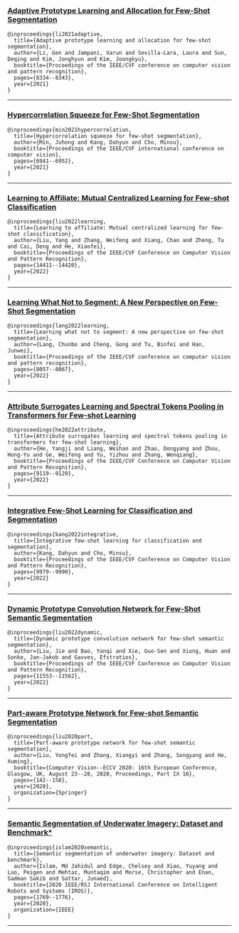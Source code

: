 ### [Adaptive Prototype Learning and Allocation for Few-Shot Segmentation](https://openaccess.thecvf.com/content/CVPR2021/papers/Li_Adaptive_Prototype_Learning_and_Allocation_for_Few-Shot_Segmentation_CVPR_2021_paper.pdf)
```shell
@inproceedings{li2021adaptive,
  title={Adaptive prototype learning and allocation for few-shot segmentation},
  author={Li, Gen and Jampani, Varun and Sevilla-Lara, Laura and Sun, Deqing and Kim, Jonghyun and Kim, Joongkyu},
  booktitle={Proceedings of the IEEE/CVF conference on computer vision and pattern recognition},
  pages={8334--8343},
  year={2021}
}
```
---
### [Hypercorrelation Squeeze for Few-Shot Segmentation](https://openaccess.thecvf.com/content/ICCV2021/papers/Min_Hypercorrelation_Squeeze_for_Few-Shot_Segmentation_ICCV_2021_paper.pdf)
```shell
@inproceedings{min2021hypercorrelation,
  title={Hypercorrelation squeeze for few-shot segmentation},
  author={Min, Juhong and Kang, Dahyun and Cho, Minsu},
  booktitle={Proceedings of the IEEE/CVF international conference on computer vision},
  pages={6941--6952},
  year={2021}
}
```
---
### [Learning to Affiliate: Mutual Centralized Learning for Few-shot Classification](http://openaccess.thecvf.com/content/CVPR2022/papers/Liu_Learning_To_Affiliate_Mutual_Centralized_Learning_for_Few-Shot_Classification_CVPR_2022_paper.pdf)
```shell
@inproceedings{liu2022learning,
  title={Learning to affiliate: Mutual centralized learning for few-shot classification},
  author={Liu, Yang and Zhang, Weifeng and Xiang, Chao and Zheng, Tu and Cai, Deng and He, Xiaofei},
  booktitle={Proceedings of the IEEE/CVF Conference on Computer Vision and Pattern Recognition},
  pages={14411--14420},
  year={2022}
}
```
---
### [Learning What Not to Segment: A New Perspective on Few-Shot Segmentation](https://openaccess.thecvf.com/content/CVPR2022/papers/Lang_Learning_What_Not_To_Segment_A_New_Perspective_on_Few-Shot_CVPR_2022_paper.pdf)
```shell
@inproceedings{lang2022learning,
  title={Learning what not to segment: A new perspective on few-shot segmentation},
  author={Lang, Chunbo and Cheng, Gong and Tu, Binfei and Han, Junwei},
  booktitle={Proceedings of the IEEE/CVF conference on computer vision and pattern recognition},
  pages={8057--8067},
  year={2022}
}
```
---
### [Attribute Surrogates Learning and Spectral Tokens Pooling in Transformers for Few-shot Learning](https://openaccess.thecvf.com/content/CVPR2022/papers/He_Attribute_Surrogates_Learning_and_Spectral_Tokens_Pooling_in_Transformers_for_CVPR_2022_paper.pdf)
```shell
@inproceedings{he2022attribute,
  title={Attribute surrogates learning and spectral tokens pooling in transformers for few-shot learning},
  author={He, Yangji and Liang, Weihan and Zhao, Dongyang and Zhou, Hong-Yu and Ge, Weifeng and Yu, Yizhou and Zhang, Wenqiang},
  booktitle={Proceedings of the IEEE/CVF Conference on Computer Vision and Pattern Recognition},
  pages={9119--9129},
  year={2022}
}
```
---
### [Integrative Few-Shot Learning for Classification and Segmentation](http://openaccess.thecvf.com/content/CVPR2022/papers/Kang_Integrative_Few-Shot_Learning_for_Classification_and_Segmentation_CVPR_2022_paper.pdf)
```shell
@inproceedings{kang2022integrative,
  title={Integrative few-shot learning for classification and segmentation},
  author={Kang, Dahyun and Cho, Minsu},
  booktitle={Proceedings of the IEEE/CVF Conference on Computer Vision and Pattern Recognition},
  pages={9979--9990},
  year={2022}
}
```
---
### [Dynamic Prototype Convolution Network for Few-Shot Semantic Segmentation](http://openaccess.thecvf.com/content/CVPR2022/papers/Liu_Dynamic_Prototype_Convolution_Network_for_Few-Shot_Semantic_Segmentation_CVPR_2022_paper.pdf)
```shell
@inproceedings{liu2022dynamic,
  title={Dynamic prototype convolution network for few-shot semantic segmentation},
  author={Liu, Jie and Bao, Yanqi and Xie, Guo-Sen and Xiong, Huan and Sonke, Jan-Jakob and Gavves, Efstratios},
  booktitle={Proceedings of the IEEE/CVF Conference on Computer Vision and Pattern Recognition},
  pages={11553--11562},
  year={2022}
}
```
---
### [Part-aware Prototype Network for Few-shot Semantic Segmentation](https://arxiv.org/pdf/2007.06309)
```shell
@inproceedings{liu2020part,
  title={Part-aware prototype network for few-shot semantic segmentation},
  author={Liu, Yongfei and Zhang, Xiangyi and Zhang, Songyang and He, Xuming},
  booktitle={Computer Vision--ECCV 2020: 16th European Conference, Glasgow, UK, August 23--28, 2020, Proceedings, Part IX 16},
  pages={142--158},
  year={2020},
  organization={Springer}
}
```
---
### [Semantic Segmentation of Underwater Imagery: Dataset and Benchmark*](https://arxiv.org/pdf/2004.01241)
```shell
@inproceedings{islam2020semantic,
  title={Semantic segmentation of underwater imagery: Dataset and benchmark},
  author={Islam, Md Jahidul and Edge, Chelsey and Xiao, Yuyang and Luo, Peigen and Mehtaz, Muntaqim and Morse, Christopher and Enan, Sadman Sakib and Sattar, Junaed},
  booktitle={2020 IEEE/RSJ International Conference on Intelligent Robots and Systems (IROS)},
  pages={1769--1776},
  year={2020},
  organization={IEEE}
}
```
---


